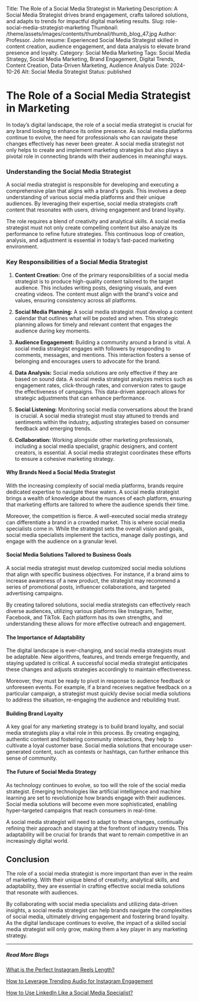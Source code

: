 Title: The Role of a Social Media Strategist in Marketing
Description: A Social Media Strategist drives brand engagement, crafts tailored solutions, and adapts to trends for impactful digital marketing results.
Slug: role-social-media-strategist-marketing
Thumbnail: /theme/assets/images/contents/thumbnail/thumb_blog_47.jpg
Author: Professor. John
resume: Experienced Social Media Strategist skilled in content creation, audience engagement, and data analysis to elevate brand presence and loyalty.
Category: Social Media Marketing
Tags: Social Media Strategy, Social Media Marketing, Brand Engagement, Digital Trends, Content Creation, Data-Driven Marketing, Audience Analysis
Date: 2024-10-26
Alt: Social Media Strategist
Status: published

# The Role of a Social Media Strategist in Marketing
In today’s digital landscape, the role of a social media strategist is crucial for any brand looking to enhance its online presence. As social media platforms continue to evolve, the need for professionals who can navigate these changes effectively has never been greater. A social media strategist not only helps to create and implement marketing strategies but also plays a pivotal role in connecting brands with their audiences in meaningful ways.

### Understanding the Social Media Strategist
A social media strategist is responsible for developing and executing a comprehensive plan that aligns with a brand's goals. This involves a deep understanding of various social media platforms and their unique audiences. By leveraging their expertise, social media strategists craft content that resonates with users, driving engagement and brand loyalty.

The role requires a blend of creativity and analytical skills. A social media strategist must not only create compelling content but also analyze its performance to refine future strategies. This continuous loop of creation, analysis, and adjustment is essential in today’s fast-paced marketing environment.

### Key Responsibilities of a Social Media Strategist
1. **Content Creation:** One of the primary responsibilities of a social media strategist is to produce high-quality content tailored to the target audience. This includes writing posts, designing visuals, and even creating videos. The content must align with the brand's voice and values, ensuring consistency across all platforms.

2. **Social Media Planning:** A social media strategist must develop a content calendar that outlines what will be posted and when. This strategic planning allows for timely and relevant content that engages the audience during key moments.

3. **Audience Engagement:** Building a community around a brand is vital. A social media strategist engages with followers by responding to comments, messages, and mentions. This interaction fosters a sense of belonging and encourages users to advocate for the brand.

4. **Data Analysis:** Social media solutions are only effective if they are based on sound data. A social media strategist analyzes metrics such as engagement rates, click-through rates, and conversion rates to gauge the effectiveness of campaigns. This data-driven approach allows for strategic adjustments that can enhance performance.

5. **Social Listening:** Monitoring social media conversations about the brand is crucial. A social media strategist must stay attuned to trends and sentiments within the industry, adjusting strategies based on consumer feedback and emerging trends.

5. **Collaboration:** Working alongside other marketing professionals, including a social media specialist, graphic designers, and content creators, is essential. A social media strategist coordinates these efforts to ensure a cohesive marketing strategy.

#### Why Brands Need a Social Media Strategist
With the increasing complexity of social media platforms, brands require dedicated expertise to navigate these waters. A social media strategist brings a wealth of knowledge about the nuances of each platform, ensuring that marketing efforts are tailored to where the audience spends their time.

Moreover, the competition is fierce. A well-executed social media strategy can differentiate a brand in a crowded market. This is where social media specialists come in. While the strategist sets the overall vision and goals, social media specialists implement the tactics, manage daily postings, and engage with the audience on a granular level.

#### Social Media Solutions Tailored to Business Goals
A social media strategist must develop customized social media solutions that align with specific business objectives. For instance, if a brand aims to increase awareness of a new product, the strategist may recommend a series of promotional posts, influencer collaborations, and targeted advertising campaigns.

By creating tailored solutions, social media strategists can effectively reach diverse audiences, utilizing various platforms like Instagram, Twitter, Facebook, and TikTok. Each platform has its own strengths, and understanding these allows for more effective outreach and engagement.

#### The Importance of Adaptability
The digital landscape is ever-changing, and social media strategists must be adaptable. New algorithms, features, and trends emerge frequently, and staying updated is critical. A successful social media strategist anticipates these changes and adjusts strategies accordingly to maintain effectiveness.

Moreover, they must be ready to pivot in response to audience feedback or unforeseen events. For example, if a brand receives negative feedback on a particular campaign, a strategist must quickly devise social media solutions to address the situation, re-engaging the audience and rebuilding trust.

#### Building Brand Loyalty
A key goal for any marketing strategy is to build brand loyalty, and social media strategists play a vital role in this process. By creating engaging, authentic content and fostering community interactions, they help to cultivate a loyal customer base. Social media solutions that encourage user-generated content, such as contests or hashtags, can further enhance this sense of community.

#### The Future of Social Media Strategy
As technology continues to evolve, so too will the role of the social media strategist. Emerging technologies like artificial intelligence and machine learning are set to revolutionize how brands engage with their audiences. Social media solutions will become even more sophisticated, enabling hyper-targeted campaigns that reach consumers in real-time.

A social media strategist will need to adapt to these changes, continually refining their approach and staying at the forefront of industry trends. This adaptability will be crucial for brands that want to remain competitive in an increasingly digital world.

## Conclusion
The role of a social media strategist is more important than ever in the realm of marketing. With their unique blend of creativity, analytical skills, and adaptability, they are essential in crafting effective social media solutions that resonate with audiences. 

By collaborating with social media specialists and utilizing data-driven insights, a social media strategist can help brands navigate the complexities of social media, ultimately driving engagement and fostering brand loyalty. As the digital landscape continues to evolve, the impact of a skilled social media strategist will only grow, making them a key player in any marketing strategy.





---
##### Read More Blogs

[What is the Perfect Instagram Reels Length?](https://marketingproinsider.com/ideal-instagram-reels-length)

[How to Leverage Trending Audio for Instagram Engagement](https://marketingproinsider.com/trending-audio-for-instagram)

[How to Use LinkedIn Like a Social Media Specialist?](https://marketingproinsider.com/maximize-linkedin-social-media-specialist)